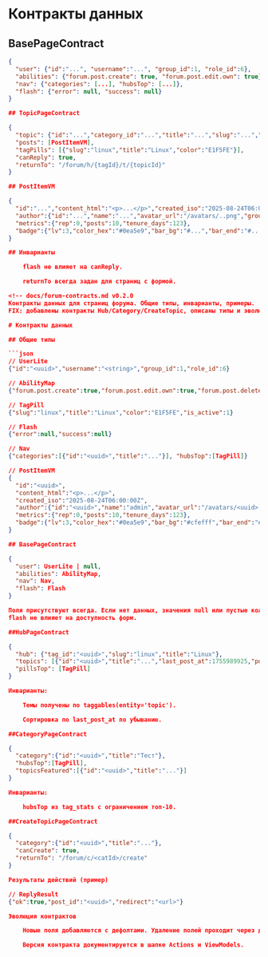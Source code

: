 <!-- docs/forum-contracts.md v0.1.0
Спецификация контрактов данных для страниц форума. Единые поля, инварианты,
правила эволюции контрактов.
FIX: добавлен базовый перечень контрактов. -->

# Контракты данных

## BasePageContract
```json
{
  "user": {"id":"...", "username":"...", "group_id":1, "role_id":6},
  "abilities": {"forum.post.create": true, "forum.post.edit.own": true},
  "nav": {"categories": [...], "hubsTop": [...]},
  "flash": {"error": null, "success": null}
}

## TopicPageContract

{
  "topic": {"id":"...","category_id":"...","title":"...","slug":"...","posts_count":2,"last_post_at":1756},
  "posts": [PostItemVM],
  "tagPills": [{"slug":"linux","title":"Linux","color":"E1F5FE"}],
  "canReply": true,
  "returnTo": "/forum/h/{tagId}/t/{topicId}"
}

## PostItemVM

{
  "id":"...","content_html":"<p>...</p>","created_iso":"2025-08-24T06:00:00Z",
  "author":{"id":"...","name":"...","avatar_url":"/avatars/..png","group_label":"member"},
  "metrics":{"rep":0,"posts":10,"tenure_days":123},
  "badge":{"lv":3,"color_hex":"#0ea5e9","bar_bg":"#...","bar_end":"#...","border":"#..."}
}

## Инварианты

    flash не влияет на canReply.

    returnTo всегда задан для страниц с формой.

<!-- docs/forum-contracts.md v0.2.0
Контракты данных для страниц форума. Общие типы, инварианты, примеры.
FIX: добавлены контракты Hub/Category/CreateTopic, описаны типы и эволюция. -->

# Контракты данных

## Общие типы

```json
// UserLite
{"id":"<uuid>","username":"<string>","group_id":1,"role_id":6}

// AbilityMap
{"forum.post.create":true,"forum.post.edit.own":true,"forum.post.delete.own.soft":true}

// TagPill
{"slug":"linux","title":"Linux","color":"E1F5FE","is_active":1}

// Flash
{"error":null,"success":null}

// Nav
{"categories":[{"id":"<uuid>","title":"..."}], "hubsTop":[TagPill]}

// PostItemVM
{
  "id":"<uuid>",
  "content_html":"<p>...</p>",
  "created_iso":"2025-08-24T06:00:00Z",
  "author":{"id":"<uuid>","name":"admin","avatar_url":"/avatars/<uuid>.png","group_label":"member"},
  "metrics":{"rep":0,"posts":10,"tenure_days":123},
  "badge":{"lv":3,"color_hex":"#0ea5e9","bar_bg":"#cfefff","bar_end":"#aee7ff","border":"#0a6aa8"}
}

## BasePageContract

{
  "user": UserLite | null,
  "abilities": AbilityMap,
  "nav": Nav,
  "flash": Flash
}

Поля присутствуют всегда. Если нет данных, значения null или пустые коллекции.
flash не влияет на доступность форм.

##HubPageContract

{
  "hub": {"tag_id":"<uuid>","slug":"linux","title":"Linux"},
  "topics": [{"id":"<uuid>","title":"...","last_post_at":1755989925,"posts_count":2}],
  "pillsTop": [TagPill]
}

Инварианты:

    Темы получены по taggables(entity='topic').

    Сортировка по last_post_at по убыванию.

##CategoryPageContract

{
  "category":{"id":"<uuid>","title":"Тест"},
  "hubsTop":[TagPill],
  "topicsFeatured":[{"id":"<uuid>","title":"..."}]
}

Инварианты:

    hubsTop из tag_stats с ограничением топ-10.

##CreateTopicPageContract

{
  "category":{"id":"<uuid>","title":"..."},
  "canCreate": true,
  "returnTo": "/forum/c/<catId>/create"
}

Результаты действий (пример)

// ReplyResult
{"ok":true,"post_id":"<uuid>","redirect":"<url>"}

Эволюция контрактов

    Новые поля добавляются с дефолтами. Удаление полей проходит через депрекейшн.

    Версия контракта документируется в шапке Actions и ViewModels.

